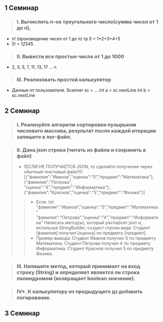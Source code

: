 ## 1 Семинар
> ### I. Вычислить n-ое треугольного число(сумма чисел от 1 до n),

- n! (произведение чисел от 1 до n) тр 5 = 1+2+3+4+5 
- 5! = 1*2*3*4*5
> ### II. Вывести все простые числа от 1 до 1000
- 2, 3, 5, 7, 11, 13, 17 ... n
> ### III. Реализовать простой калькулятор 
- Данные от пользователя. Scanner sc = ... int a = sc.nextLine int b = sc.nextLine
## 2 Семинар 

> ###   I. Реализуйте алгоритм сортировки пузырьком числового массива, результат после каждой итерации запишите в лог-файл.

> ### II. Дана json строка (читать из файла и сохранить в файл) 
> - (ЕСЛИ НЕ ПОЛУЧАЕТСЯ JSON, то сделайте получение через обычный текстовый файл!!!)
[{"фамилия":"Иванов","оценка":"5","предмет":"Математика"},{"фамилия":"Петрова",
"оценка":"4","предмет":"Информатика"},{"фамилия":"Краснов","оценка":"5","предмет":"Физика"}]
>> - Если .txt
"фамилия":"Иванов","оценка":"5","предмет":"Математика"
"фамилия":"Петрова","оценка":"4","предмет":"Информатика"
Написать метод(ы), который распарсит json и, используя StringBuilder, создаст строки вида: Студент [фамилия] получил [оценка] по предмету [предмет].
>> - Пример вывода:
Студент Иванов получил 5 по предмету Математика.
Студент Петрова получил 4 по предмету Информатика.
Студент Краснов получил 5 по предмету Физика.

> ### III. Напишите метод, который принимает на вход строку (String) и определяет является ли строка палиндромом (возвращает boolean значение).

> ### IV*. К калькулятору из предыдущего дз добавить логирование.
## 3 Семинар 